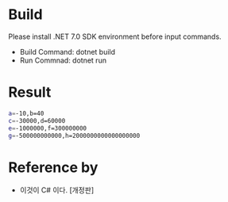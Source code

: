 # Build

Please install .NET 7.0 SDK environment before input commands.

- Build Command: dotnet build
- Run Commnad: dotnet run

# Result
```bash
a=-10,b=40
c=-30000,d=60000
e=-1000000,f=300000000
g=-500000000000,h=2000000000000000000
```

# Reference by
- 이것이 C# 이다. [개정판]